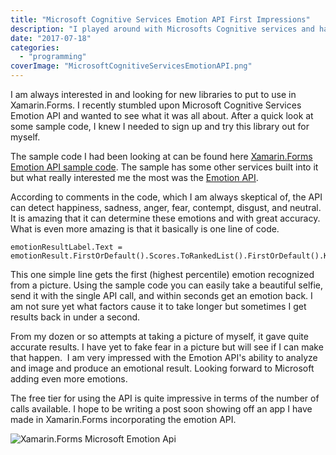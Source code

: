```yaml
---
title: "Microsoft Cognitive Services Emotion API First Impressions"
description: "I played around with Microsofts Cognitive services and had a lot of fun."
date: "2017-07-18"
categories: 
  - "programming"
coverImage: "MicrosoftCognitiveServicesEmotionAPI.png"
---
```


I am always interested in and looking for new libraries to put to use in Xamarin.Forms. I recently stumbled upon Microsoft Cognitive Services Emotion API and wanted to see what it was all about. After a quick look at some sample code, I knew I needed to sign up and try this library out for myself.

The sample code I had been looking at can be found here [Xamarin.Forms Emotion API sample code](https://developer.xamarin.com/samples/xamarin-forms/WebServices/TodoCognitiveServices/). The sample has some other services built into it but what really interested me the most was the [Emotion API](https://azure.microsoft.com/en-us/services/cognitive-services/emotion/).

According to comments in the code, which I am always skeptical of, the API can detect happiness, sadness, anger, fear, contempt, disgust, and neutral. It is amazing that it can determine these emotions and with great accuracy. What is even more amazing is that it basically is one line of code.

```
emotionResultLabel.Text = emotionResult.FirstOrDefault().Scores.ToRankedList().FirstOrDefault().Key;
```

This one simple line gets the first (highest percentile) emotion recognized from a picture. Using the sample code you can easily take a beautiful selfie, send it with the single API call, and within seconds get an emotion back. I am not sure yet what factors cause it to take longer but sometimes I get results back in under a second.

From my dozen or so attempts at taking a picture of myself, it gave quite accurate results. I have yet to fake fear in a picture but will see if I can make that happen.  I am very impressed with the Emotion API's ability to analyze and image and produce an emotional result. Looking forward to Microsoft adding even more emotions.

The free tier for using the API is quite impressive in terms of the number of calls available. I hope to be writing a post soon showing off an app I have made in Xamarin.Forms incorporating the emotion API.

![Xamarin.Forms Microsoft Emotion Api](/images/ForPosts/Screenshot_2017-07-16-16-45-38-576x1024.png)
